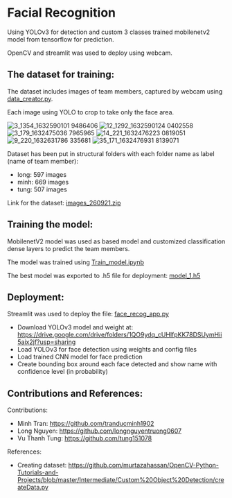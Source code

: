 # Facial Recognition
Using YOLOv3 for detection and custom 3 classes trained mobilenetv2 model from tensorflow for prediction.

OpenCV and streamlit was used to deploy using webcam.

## The dataset for training:
The dataset includes images of team members, captured by webcam using [data_creator.py](https://github.com/tranducminh1902/facial-recognition/blob/main/data_creator.py).

Each image using YOLO to crop to take only the face area.

![3_1354_1632590101 9486406](https://user-images.githubusercontent.com/86507088/135449194-01263d60-cb74-4fa2-a741-432f935b7d68.png)
![12_1292_1632590124 0402558](https://user-images.githubusercontent.com/86507088/135449214-5c0c1ee0-8655-485f-8186-95b120bee9e0.png)
![3_179_1632475036 7965965](https://user-images.githubusercontent.com/86507088/135449731-b8cd61bf-1464-4d5a-b938-3d7c05ff359b.png)
![14_221_1632476223 0819051](https://user-images.githubusercontent.com/86507088/135449745-4945a282-b575-4c65-b319-9118b44d9198.png)
![9_220_1632631786 335681](https://user-images.githubusercontent.com/86507088/135449570-2242dba3-3cf7-4c07-bcdd-e02e2d09e7b6.png)
![35_171_1632476931 8139071](https://user-images.githubusercontent.com/86507088/135449623-084ec616-0206-4c34-8371-21af85381568.png)

Dataset has been put in structural folders with each folder name as label (name of team member):
- long: 597 images
- minh: 669 images
- tung: 507 images


Link for the dataset: [images_260921.zip](https://drive.google.com/file/d/1ESfbGrmAJxO5kLWmIENmFPW44ZukXJeC/view?usp=sharing)

## Training the model:
MobilenetV2 model was used as based model and customized classification dense layers to predict the team members.

The model was trained using [Train_model.ipynb](https://github.com/tranducminh1902/facial-recognition/blob/main/Train_model.ipynb)

The best model was exported to .h5 file for deployment: [model_1.h5](https://github.com/tranducminh1902/facial-recognition/blob/main/prediction_model/model_1.h5)

## Deployment:
Streamlit was used to deploy the file: [face_recog_app.py](https://github.com/tranducminh1902/facial-recognition/blob/main/face_recog_app.py)
- Download YOLOv3 model and weight at: https://drive.google.com/drive/folders/1QO9ydq_cUHlfpKK78DSUymHii5aix2jf?usp=sharing
- Load YOLOv3 for face detection using weights and config files
- Load trained CNN model for face prediction
- Create bounding box around each face detected and show name with confidence level (in probability)

## Contributions and References:
Contributions:
- Minh Tran: https://github.com/tranducminh1902
- Long Nguyen: https://github.com/longnguyentruong0607
- Vu Thanh Tung: https://github.com/tung151078

References:
- Creating dataset: https://github.com/murtazahassan/OpenCV-Python-Tutorials-and-Projects/blob/master/Intermediate/Custom%20Object%20Detection/createData.py
